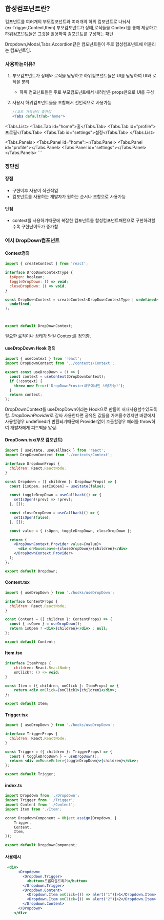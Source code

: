 

## 합성컴포넌트란?

컴포넌트를 여러개의 부모컴포넌트와 여러개의 하위 컴포넌트로 나눠서(ex:Trigger,Content,Item)
부모컴포넌트가 상태,로직들을 Context를 통해 제공하고 
하위컴포넌트들은 그것을 활용하여 컴포넌트를 구성하는 패턴

 Dropdown,Modal,Tabs,Accordion같은 컴포넌트들이 주로 합성컴포넌트에 어울리는 컴포넌트임.


### 사용하는이유?

1. 부모컴포넌트가 상태와 로직을 담당하고 하위컴포넌트들은 UI를 담당하여 UI와 로직을 분리
    - 하위 컴포넌트들은 주로 부모컴포넌트에서 내려받은 props만으로 UI를 구성
    
2. 사용시 하위컴포넌트들을 조합해서 선언적으로 사용가능
     ```jsx
     //코드 가독성이 좋아짐
     <Tabs defaultTab="home">
  <Tabs.List>
    <Tabs.Tab id="home">홈</Tabs.Tab>
    <Tabs.Tab id="profile">프로필</Tabs.Tab>
    <Tabs.Tab id="settings">설정</Tabs.Tab>
  </Tabs.List>
  
  <Tabs.Panels>
    <Tabs.Panel id="home"><Home /></Tabs.Panel>
    <Tabs.Panel id="profile"><Profile /></Tabs.Panel>
    <Tabs.Panel id="settings"><Settings /></Tabs.Panel>
  </Tabs.Panels>
</Tabs>
     ```


### 장단점

#### 장점
- 구현이후 사용이 직관적임
- 컴포넌트를 사용하는 개발자가 원하는 순서나 조합으로 사용가능
#### 단점
- context를 사용하기때문에 복잡한 컴포넌트를 합성컴포넌트패턴으로 구현하려할수록 
  구현난이도가 증가함




### 예시 DropDown컴포넌트

#### Context정의
```jsx
import { createContext } from 'react';

interface DropDownContextType {
  isOpen: boolean;
  toggleDropDown: () => void;
  closeDropDown: () => void;
}

const DropDownContext = createContext<DropDownContextType | undefined>(
  undefined,
);



export default DropDownContext;

```
필요한 로직이나 상태가 담길 Context를 정의함.
#### useDropDown Hook 정의
``` jsx
import { useContext } from 'react';
import DropDownContext from '../contexts/Context';

export const useDropDown = () => {
  const context = useContext(DropDownContext);
  if (!context) {
    throw new Error('DropDownProvier내부에서만 사용가능!');
  }
  return context;
};

```

DropDownContext를 useDropDown이라는 Hook으로 만들어 꺼내사용할수있도록함.
*DropDownProvider*로 감싸 사용한다면 공유된 값들을 가져올수있지만
바깥에서 사용할경우 undefined가 반환되기때문에
Provider없이 호출할경우 에러를 throw하여 개발자에게 피드백을 알림.

#### DropDown.tsx(부모 컴포넌트)

```jsx
import { useState, useCallback } from 'react';
import DropDownContext from './contexts/Context';

interface DropdownProps {
  children: React.ReactNode;
}

const Dropdown = ({ children }: DropdownProps) => {
  const [isOpen, setIsOpen] = useState(false);

  const toggleDropDown = useCallback(() => {
    setIsOpen((prev) => !prev);
  }, []);

  const closeDropDown = useCallback(() => {
    setIsOpen(false);
  }, []);

  const value = { isOpen, toggleDropDown, closeDropDown };

  return (
    <DropDownContext.Provider value={value}>
      <div onMouseLeave={closeDropDown}>{children}</div>
    </DropDownContext.Provider>
  );
};

export default Dropdown;

```


#### Content.tsx
```jsx
import { useDropDown } from './hooks/useDropDown';

interface ContentProps {
  children: React.ReactNode;
}

const Content = ({ children }: ContentProps) => {
  const { isOpen } = useDropDown();
  return isOpen ? <div>{children}</div> : null;
};

export default Content;

```

#### Item.tsx

```jsx
interface ItemProps {
    children: React.ReactNode;
    onClick?: () => void;
}

const Item = ({ children, onClick }: ItemProps) => {
    return <div onClick={onClick}>{children}</div>;
};

export default Item;
```

#### Trigger.tsx

```jsx
import { useDropDown } from './hooks/useDropDown';

interface TriggerProps {
  children: React.ReactNode;
}

const Trigger = ({ children }: TriggerProps) => {
  const { toggleDropDown } = useDropDown();
  return <div onMouseEnter={toggleDropDown}>{children}</div>;
};

export default Trigger;

```

#### index.ts

```js
import Dropdown from './Dropdown';
import Trigger from './Trigger';
import Content from './Content';
import Item from './Item';

const DropdownComponent = Object.assign(Dropdown, {
    Trigger,
    Content,
    Item,
});

export default DropdownComponent;
```


#### 사용예시

```jsx
 <div>
      <Dropdown>
        <Dropdown.Trigger>
          <button>드롭다운트리거</button>
        </Dropdown.Trigger>
        <Dropdown.Content>
          <Dropdown.Item onClick={() => alert("1")}>1</Dropdown.Item>
          <Dropdown.Item onClick={() => alert("2")}>2</Dropdown.Item>
        </Dropdown.Content>
      </Dropdown>
    </div>
```

